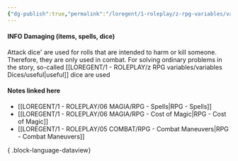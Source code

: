 ```yaml
---
{"dg-publish":true,"permalink":"/loregent/1-roleplay/z-rpg-variables/variables-dices/damaging/","noteIcon":""}
---
```


#### INFO Damaging (items, spells, dice)

Attack dice' are used for rolls that are intended to harm or kill someone. Therefore, they are only used in combat. For solving ordinary problems in the story, so-called [[LOREGENT/1 - ROLEPLAY/z RPG variables/variables Dices/useful\|useful]] dice are used

#### Notes linked here

- [[LOREGENT/1 - ROLEPLAY/06 MAGIA/RPG - Spells\|RPG - Spells]]
- [[LOREGENT/1 - ROLEPLAY/06 MAGIA/RPG - Cost of Magic\|RPG - Cost of Magic]]
- [[LOREGENT/1 - ROLEPLAY/05 COMBAT/RPG - Combat Maneuvers\|RPG - Combat Maneuvers]]

{ .block-language-dataview}
